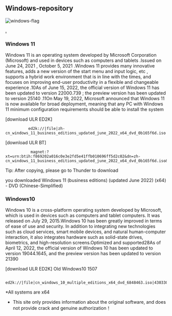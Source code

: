 ## Windows-repository

![windows-flag](https://user-images.githubusercontent.com/101257316/178215336-edf03f5d-ee06-4503-afde-d44eb33dc03b.png)

[.](https://github.com/eioua/Windows-repository/edit/gh-pages/index.md)

### Windows 11

Windows 11 is an operating system developed by Microsoft Corporation (Microsoft) and used in devices such as computers and tablets .Issued on June 24, 2021 , October 5, 2021  .Windows 11 provides many innovative features, adds a new version of the start menu and input logic, etc , supports a hybrid work environment that is in line with the times, and focuses on improving end-user productivity in a flexible and changeable experience .10As of June 15, 2022, the official version of Windows 11 has been updated to version 22000.739 ; the preview version has been updated to version 25140  .11On May 19, 2022, Microsoft announced that Windows 11 is now available for broad deployment, meaning that any PC with Windows 11 minimum configuration requirements should be able to install the system


[download ULR  ED2K]

              ed2k://|file|zh-cn_windows_11_business_editions_updated_june_2022_x64_dvd_0b165f6d.iso|5726638080|5BCD33031B86AC693B2CE3C6CF11CB90                                                                                                          
  
  
  [download ULR  BT]
  
               magnet:?xt=urn:btih:f869202a016c0e3e2fd5e41ffb010696ff5d2c02&dn=zh-cn_windows_11_business_editions_updated_june_2022_x64_dvd_0b165f6d.iso&xl=5726638080
               
Tip: After copying, please go to Thunder to download
  
you downloaded Windows 11 (business editions) (updated June 2022) (x64) - DVD (Chinese-Simplified)


### Windows10

Windows 10 is a cross-platform operating system developed by Microsoft, which is used in devices such as computers and tablet computers. It was released on July 29, 2015.Windows 10 has been greatly improved in terms of ease of use and security. In addition to integrating new technologies such as cloud services, smart mobile devices, and natural human-computer interaction, it also integrates hardware such as solid-state drives, biometrics, and high-resolution screens.Optimized and supported28As of April 12, 2022, the official version of Windows 10 has been updated to version 19044.1645, and the preview version has been updated to version 21390



[download ULR  ED2K] Old Windows10  1507

               ed2k://|file|cn_windows_10_multiple_editions_x64_dvd_6848463.iso|4303300608|94FD861E82458005A9CA8E617379856A|/



*All systems are x64

* This site only provides information about the original software, and does not provide crack and genuine authorization！
